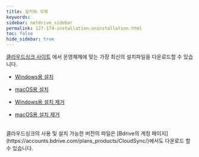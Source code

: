 ```yaml
---
title: 설치와 삭제
keywords:
sidebar: netdrive_sidebar
permalink: 127-174-installation-uninstallation.html
toc: false
hide_sidebar: true
---
```


[클라우드싱크 사이트](https://cloudsync.bdrive.com) 에서 운영체제에 맞는 가장 최신의 설치파일을 다운로드할 수 있습니다.



- [Windows용 설치](174-175-install-the-version-for-windows)

- [macOS용 설치](174-176-install-the-version-for-macos)

- [Windows용 설치 제거](174-177-uninstall-from-windows)

- [macOS용 설치 제거](174-178-uninstall-the-version-for-macos)

<BR>
클라우드싱크의 사용 및 설치 가능한 버전의 파일은 [Bdrive의 계정 페이지](https://accounts.bdrive.com/plans_products/CloudSync/)에서도 다운로드 할 수 있습니다.
<BR> <BR> <BR> <BR> <BR> <BR> <BR> <BR> <BR>